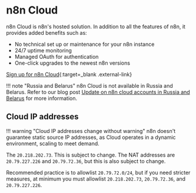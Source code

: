 # n8n Cloud

n8n Cloud is n8n's hosted solution. In addition to all the features of n8n, it provides added benefits such as:

- No technical set up or maintenance for your n8n instance
- 24/7 uptime monitoring
- Managed OAuth for authentication
- One-click upgrades to the newest n8n versions

[Sign up for n8n Cloud](https://www.n8n.cloud/){:target=_blank .external-link}

!!! note "Russia and Belarus"
        n8n Cloud is not available in Russia and Belarus. Refer to our blog post [Update on n8n cloud accounts in Russia and Belarus](https://n8n.io/blog/update-on-n8n-cloud-accounts-in-russia-and-belarus/) for more information.


## Cloud IP addresses

!!! warning "Cloud IP addresses change without warning"
	n8n doesn't guarantee static source IP addresses, as Cloud operates in a dynamic environment, scaling to meet demand.

The `20.218.202.73`. This is subject to change. The NAT addresses are `20.79.227.226` and `20.79.72.36`, but this is also subject to change.

Recommended practice is to allowlist `20.79.72.0/24`, but if you need stricter measures, at minimum you must allowlist `20.218.202.73`, `20.79.72.36`, and `20.79.227.226`.

